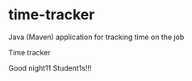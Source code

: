 # time-tracker
Java (Maven) application for tracking time on the job

Time tracker

Good night11 Student1s!!!
